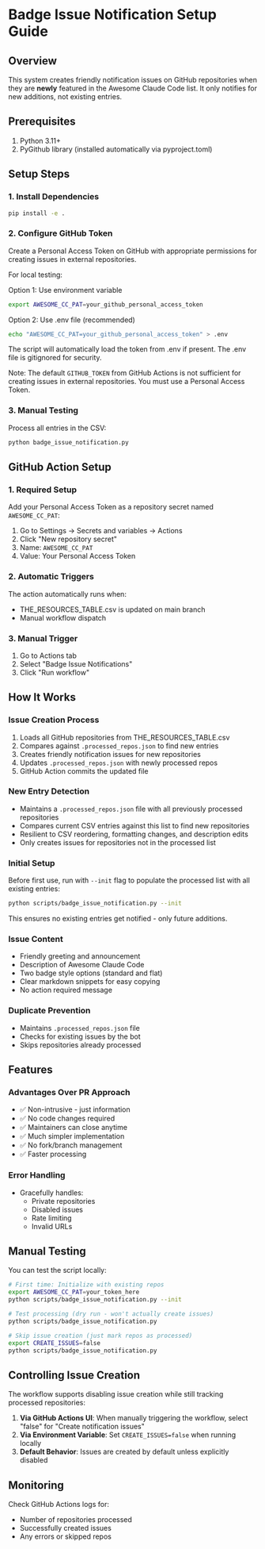 # Badge Issue Notification Setup Guide

## Overview
This system creates friendly notification issues on GitHub repositories when they are **newly** featured in the Awesome Claude Code list. It only notifies for new additions, not existing entries.

## Prerequisites
1. Python 3.11+
2. PyGithub library (installed automatically via pyproject.toml)

## Setup Steps

### 1. Install Dependencies
```bash
pip install -e .
```

### 2. Configure GitHub Token
Create a Personal Access Token on GitHub with appropriate permissions for creating issues in external repositories.

For local testing:

Option 1: Use environment variable
```bash
export AWESOME_CC_PAT=your_github_personal_access_token
```

Option 2: Use .env file (recommended)
```bash
echo "AWESOME_CC_PAT=your_github_personal_access_token" > .env
```

The script will automatically load the token from .env if present. The .env file is gitignored for security.

Note: The default `GITHUB_TOKEN` from GitHub Actions is not sufficient for creating issues in external repositories. You must use a Personal Access Token.

### 3. Manual Testing
Process all entries in the CSV:
```bash
python badge_issue_notification.py
```

## GitHub Action Setup

### 1. Required Setup
Add your Personal Access Token as a repository secret named `AWESOME_CC_PAT`:
1. Go to Settings → Secrets and variables → Actions
2. Click "New repository secret"
3. Name: `AWESOME_CC_PAT`
4. Value: Your Personal Access Token

### 2. Automatic Triggers
The action automatically runs when:
- THE_RESOURCES_TABLE.csv is updated on main branch
- Manual workflow dispatch

### 3. Manual Trigger
1. Go to Actions tab
2. Select "Badge Issue Notifications"
3. Click "Run workflow"

## How It Works

### Issue Creation Process
1. Loads all GitHub repositories from THE_RESOURCES_TABLE.csv
2. Compares against `.processed_repos.json` to find new entries
3. Creates friendly notification issues for new repositories
4. Updates `.processed_repos.json` with newly processed repos
5. GitHub Action commits the updated file

### New Entry Detection
- Maintains a `.processed_repos.json` file with all previously processed repositories
- Compares current CSV entries against this list to find new repositories
- Resilient to CSV reordering, formatting changes, and description edits
- Only creates issues for repositories not in the processed list

### Initial Setup
Before first use, run with `--init` flag to populate the processed list with all existing entries:
```bash
python scripts/badge_issue_notification.py --init
```
This ensures no existing entries get notified - only future additions.

### Issue Content
- Friendly greeting and announcement
- Description of Awesome Claude Code
- Two badge style options (standard and flat)
- Clear markdown snippets for easy copying
- No action required message

### Duplicate Prevention
- Maintains `.processed_repos.json` file
- Checks for existing issues by the bot
- Skips repositories already processed

## Features

### Advantages Over PR Approach
- ✅ Non-intrusive - just information
- ✅ No code changes required
- ✅ Maintainers can close anytime
- ✅ Much simpler implementation
- ✅ No fork/branch management
- ✅ Faster processing

### Error Handling
- Gracefully handles:
  - Private repositories
  - Disabled issues
  - Rate limiting
  - Invalid URLs

## Manual Testing

You can test the script locally:

```bash
# First time: Initialize with existing repos
export AWESOME_CC_PAT=your_token_here
python scripts/badge_issue_notification.py --init

# Test processing (dry run - won't actually create issues)
python scripts/badge_issue_notification.py

# Skip issue creation (just mark repos as processed)
export CREATE_ISSUES=false
python scripts/badge_issue_notification.py
```

## Controlling Issue Creation

The workflow supports disabling issue creation while still tracking processed repositories:

1. **Via GitHub Actions UI**: When manually triggering the workflow, select "false" for "Create notification issues"
2. **Via Environment Variable**: Set `CREATE_ISSUES=false` when running locally
3. **Default Behavior**: Issues are created by default unless explicitly disabled

## Monitoring
Check GitHub Actions logs for:
- Number of repositories processed
- Successfully created issues
- Any errors or skipped repos
